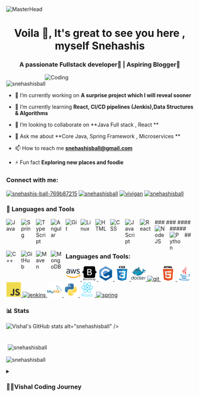 ![MasterHead](//https://cdn.dribbble.com/users/79486/screenshots/1505622/media/243d42a729163b1ce6bd7d4812ffc4ea.jpg)
<h1 align="center">Voila 👋, It's great to see you here , myself Snehashis</h1>
<h3 align="center">A passionate Fullstack developer🚀 | Aspiring Blogger📸</h3>
<img align="right" alt="Coding" width="400" src="https://cdn.dribbble.com/users/1162077/screenshots/3848914/programmer.gif">

<p align="left"> <img src="https://komarev.com/ghpvc/?username=snehashisball&label=Profile%20views&color=0e75b6&style=flat" alt="snehashisball" /> </p>

- 🔭 I’m currently working on **A surprise project which I will reveal sooner**

- 🌱 I’m currently learning **React, CI/CD pipelines (Jenkis),Data Structures & Algorithms**

- 👯 I’m looking to collaborate on **Java Full stack , React **

- 💬 Ask me about **Core Java, Spring Framework , Microservices **

- 📫 How to reach me **snehashisball@gmail.com**

- ⚡ Fun fact **Exploring new places and foodie**

<h3 align="left">Connect with me:</h3>
<p align="left">
<a href="https://linkedin.com/in/snehashis-ball-769b87215" target="blank"><img align="center" src="https://raw.githubusercontent.com/rahuldkjain/github-profile-readme-generator/master/src/images/icons/Social/linked-in-alt.svg" alt="snehashis-ball-769b87215" height="30" width="40" /></a>
<a href="https://www.codechef.com/users/snehashisball" target="blank"><img align="center" src="https://cdn.jsdelivr.net/npm/simple-icons@3.1.0/icons/codechef.svg" alt="snehashisball" height="30" width="40" /></a>
<a href="https://www.leetcode.com/vivigan" target="blank"><img align="center" src="https://raw.githubusercontent.com/rahuldkjain/github-profile-readme-generator/master/src/images/icons/Social/leet-code.svg" alt="vivigan" height="30" width="40" /></a>
<a href="https://auth.geeksforgeeks.org/user/snehashisball" target="blank"><img align="center" src="https://raw.githubusercontent.com/rahuldkjain/github-profile-readme-generator/master/src/images/icons/Social/geeks-for-geeks.svg" alt="snehashisball" height="30" width="40" /></a>
</p>

### 🧰 Languages and Tools

<img align="left" alt="Java" width="30px" style="padding-right:10px;" src="https://cdn.jsdelivr.net/gh/devicons/devicon/icons/java/java-original.svg"/>
<img align="left" alt="Spring" width="30px" style="padding-right:10px;" src="https://cdn.jsdelivr.net/gh/devicons/devicon/icons/spring/spring-original.svg" />
###<img align="left" alt="TypeScript" width="30px" style="padding-right:10px;" src="https://cdn.jsdelivr.net/gh/devicons/devicon/icons/typescript/typescript-plain.svg" />
###<img align="left" alt="Angular" width="30px" style="padding-right:10px;" src="https://cdn.jsdelivr.net/gh/devicons/devicon/icons/angularjs/angularjs-plain.svg" />
<img align="left" alt="Git" width="30px" style="padding-right:10px;" src="https://cdn.jsdelivr.net/gh/devicons/devicon/icons/git/git-original.svg" />
####<img align="left" alt="Linux" width="30px" style="padding-right:10px;" src="https://cdn.jsdelivr.net/gh/devicons/devicon/icons/linux/linux-original.svg" />
<img align="left" alt="HTML" width="30px" style="padding-right:10px;" src="https://cdn.jsdelivr.net/gh/devicons/devicon/icons/html5/html5-plain.svg" />
<img align="left" alt="CSS" width="30px" style="padding-right:10px;" src="https://cdn.jsdelivr.net/gh/devicons/devicon/icons/css3/css3-plain.svg" />
<img align="left" alt="JavaScript" width="30px" style="padding-right:10px;" src="https://cdn.jsdelivr.net/gh/devicons/devicon/icons/javascript/javascript-plain.svg" />
<img align="left" alt="React" width="30px" style="padding-right:10px;" src="https://cdn.jsdelivr.net/gh/devicons/devicon/icons/react/react-original.svg" />
#####<img align="left" alt="NodeJS" width="30px" style="padding-right:10px;" src="https://cdn.jsdelivr.net/gh/devicons/devicon/icons/nodejs/nodejs-original.svg" />
<img align="left" alt="Python" width="30px" style="padding-right:10px;" src="https://cdn.jsdelivr.net/gh/devicons/devicon/icons/python/python-plain.svg" />
##<img align="left" alt="C++" width="30px" style="padding-right:10px;" src="https://cdn.jsdelivr.net/gh/devicons/devicon/icons/cplusplus/cplusplus-line.svg" />
<img align="left" alt="GitHub" width="30px" style="padding-right:10px;" src="https://cdn.jsdelivr.net/gh/devicons/devicon/icons/github/github-original.svg" />
<img align="left" alt="Maven" width="30px" style="padding-right:10px;" src="https://camo.githubusercontent.com/1eb8db5276634963ac2635316bacffacbfb6b73b56a82e7e4559c89267cfbace/68747470733a2f2f6d6176656e2e6170616368652e6f72672f696d616765732f6d6176656e2d6c6f676f2d626c61636b2d6f6e2d77686974652e737667" />
<img align="left" alt="MongoDB" width="30px" style="padding-right:10px;" src="https://cdn.jsdelivr.net/gh/devicons/devicon/icons/mongodb/mongodb-original-wordmark.svg" />
<br />

#



<h3 align="left">Languages and Tools:</h3>

<p align="left"> <a href="https://aws.amazon.com" target="_blank" rel="noreferrer"> <img src="https://raw.githubusercontent.com/devicons/devicon/master/icons/amazonwebservices/amazonwebservices-original-wordmark.svg" alt="aws" width="40" height="40"/> </a> <a href="https://getbootstrap.com" target="_blank" rel="noreferrer"> <img src="https://raw.githubusercontent.com/devicons/devicon/master/icons/bootstrap/bootstrap-plain-wordmark.svg" alt="bootstrap" width="40" height="40"/> </a> <a href="https://www.cprogramming.com/" target="_blank" rel="noreferrer"> <img src="https://raw.githubusercontent.com/devicons/devicon/master/icons/c/c-original.svg" alt="c" width="40" height="40"/> </a> <a href="https://www.w3schools.com/css/" target="_blank" rel="noreferrer"> <img src="https://raw.githubusercontent.com/devicons/devicon/master/icons/css3/css3-original-wordmark.svg" alt="css3" width="40" height="40"/> </a> <a href="https://www.docker.com/" target="_blank" rel="noreferrer"> <img src="https://raw.githubusercontent.com/devicons/devicon/master/icons/docker/docker-original-wordmark.svg" alt="docker" width="40" height="40"/> </a> <a href="https://git-scm.com/" target="_blank" rel="noreferrer"> <img src="https://www.vectorlogo.zone/logos/git-scm/git-scm-icon.svg" alt="git" width="40" height="40"/> </a> <a href="https://www.w3.org/html/" target="_blank" rel="noreferrer"> <img src="https://raw.githubusercontent.com/devicons/devicon/master/icons/html5/html5-original-wordmark.svg" alt="html5" width="40" height="40"/> </a> <a href="https://www.java.com" target="_blank" rel="noreferrer"> <img src="https://raw.githubusercontent.com/devicons/devicon/master/icons/java/java-original.svg" alt="java" width="40" height="40"/> </a> <a href="https://developer.mozilla.org/en-US/docs/Web/JavaScript" target="_blank" rel="noreferrer"> <img src="https://raw.githubusercontent.com/devicons/devicon/master/icons/javascript/javascript-original.svg" alt="javascript" width="40" height="40"/> </a> <a href="https://www.jenkins.io" target="_blank" rel="noreferrer"> <img src="https://www.vectorlogo.zone/logos/jenkins/jenkins-icon.svg" alt="jenkins" width="40" height="40"/> </a> <a href="https://www.mysql.com/" target="_blank" rel="noreferrer"> <img src="https://raw.githubusercontent.com/devicons/devicon/master/icons/mysql/mysql-original-wordmark.svg" alt="mysql" width="40" height="40"/> </a> <a href="https://www.python.org" target="_blank" rel="noreferrer"> <img src="https://raw.githubusercontent.com/devicons/devicon/master/icons/python/python-original.svg" alt="python" width="40" height="40"/> </a> <a href="https://reactjs.org/" target="_blank" rel="noreferrer"> <img src="https://raw.githubusercontent.com/devicons/devicon/master/icons/react/react-original-wordmark.svg" alt="react" width="40" height="40"/> </a> <a href="https://spring.io/" target="_blank" rel="noreferrer"> <img src="https://www.vectorlogo.zone/logos/springio/springio-icon.svg" alt="spring" width="40" height="40"/> </a> </p>

### 📊 Stats
![Vishal's GitHub stats](https://github-readme-stats.vercel.app/api?username=snehashisball&show_icons=true&&theme=gruvbox) alt="snehashisball" /></p>
<!-- ![GitHub Streak](https://streak-stats.demolab.com?user=snehashisball&theme=gruvbox&border_radius=4.5) -->

#

<p>&nbsp;<img align="center" src="https://github-readme-stats.vercel.app/api?username=snehashisball&show_icons=true&locale=en" alt="snehashisball" /></p>

<p><img align="center" src="https://github-readme-streak-stats.herokuapp.com/?user=snehashisball&" alt="snehashisball" /></p>


<details>
<summary><h3>👨‍💻Vishal Coding Journey</h3></summary>
Hy myself Snehashis Ball a.k.a Vishal from India started my development journey during my 6th semester during my graduation in Electronics & Communication Engineering . Passionate about web development and solving real world problems using  analytical skills has been my area of interest.I was always into fasinaction about how such beautiful mobile-based applications are developed.That kicked my adrenaline rush .And that's how I started my coding journey.
